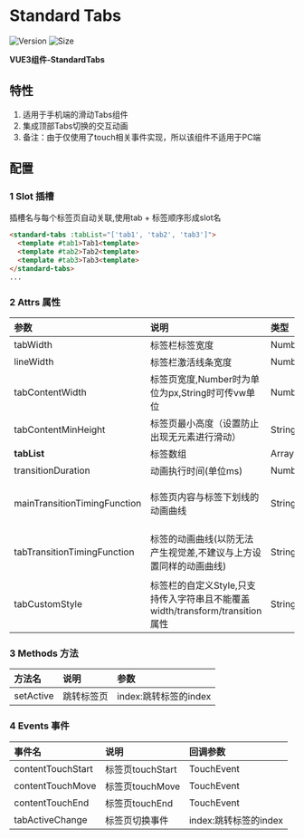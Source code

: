 # Standard Tabs

![Version](https://img.shields.io/npm/v/@howdyjs/standard-tabs)
![Size](https://img.shields.io/bundlephobia/min/@howdyjs/standard-tabs?color=%2344cc88)

**VUE3组件-StandardTabs**

## 特性
1. 适用于手机端的滑动Tabs组件
2. 集成顶部Tabs切换的交互动画
3. 备注：由于仅使用了touch相关事件实现，所以该组件不适用于PC端

## 配置

### 1 Slot 插槽
插槽名与每个标签页自动关联,使用tab + 标签顺序形成slot名
```html
<standard-tabs :tabList="['tab1', 'tab2', 'tab3']">
  <template #tab1>Tab1<template>
  <template #tab2>Tab2<template>
  <template #tab3>Tab3<template>
</standard-tabs>
...
```


### 2 Attrs 属性
|参数|说明|类型|可选值|默认值|
|:---|:---|:---|:---|:---|
|tabWidth|标签栏标签宽度|Number|-|80|
|lineWidth|标签栏激活线条宽度|Number|-|30|
|tabContentWidth|标签页宽度,Number时为单位为px,String时可传vw单位|Number/String|-|100vw|
|tabContentMinHeight|标签页最小高度（设置防止出现无元素进行滑动）|String|-|100px|
|**tabList**|标签数组|Array[String]|Require|-|
|transitionDuration|动画执行时间(单位ms)|Number|-|400|
|mainTransitionTimingFunction|标签页内容与标签下划线的动画曲线|String|-|cubic-bezier(0.075, 0.82, 0.165, 1)|
|tabTransitionTimingFunction|标签的动画曲线(以防无法产生视觉差,不建议与上方设置同样的动画曲线)|String|-|cubic-bezier(0.075, 0.82, 0.165, 1)|
|tabCustomStyle|标签栏的自定义Style,只支持传入字符串且不能覆盖width/transform/transition属性|String|-|-|

### 3 Methods 方法
|方法名|说明|参数|
|:---|:---|:---|
|setActive|跳转标签页|index:跳转标签的index|

### 4 Events 事件
|事件名|说明|回调参数|
|:---|:---|:---|
|contentTouchStart|标签页touchStart|TouchEvent|
|contentTouchMove|标签页touchMove|TouchEvent|
|contentTouchEnd|标签页touchEnd|TouchEvent|
|tabActiveChange|标签页切换事件|index:跳转标签的index|